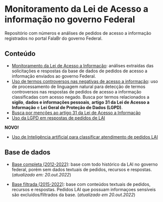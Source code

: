 Monitoramento da Lei de Acesso a informação no governo Federal
================

Repositório com números e análises de pedidos de acesso a informação
registrados no portal FalaBr do governo Federal.

## Conteúdo

- [Monitoramento da Lei de Acesso a
  Informação](https://rdurl0.github.io/monitoramento-lai/00-monitoramento):
  análises extraídas das solicitações e respostas da base de dados de
  pedidos de acesso a informação enviados ao governo Federal.
- [Uso de termos controversos nas negativas de acesso a
  informação](https://rdurl0.github.io/monitoramento-lai/01-negativas-sigilo):
  uso de processamento de linguagem natural para detecção de termos
  controversos nas respostas de pedidos de acesso a informação
  classificadas com acesso negado. Busca por termos relacionados a
  **sigilo**, **dados e informações pessoais**, **artigo 31 da Lei de
  Acesso a Informação** e **Lei Geral de Proteção de Dados (LGPD)**.
- [Busca por menções ao artigo 31 da Lei de Acesso a
  Informação](https://rdurl0.github.io/monitoramento-lai/02-negativas-artigo-31.html)
- [Uso da LGPD em respostas de pedidos de
  LAI](https://rdurl0.github.io/monitoramento-lai/03-uso-da-lgpd-nas-respostas.html)

**NOVO!**

- [Uso de Inteligência artificial para classificar atendimento de
  pedidos
  LAI](https://rdurl0.github.io/monitoramento-lai/04-atendimento-lai-vs-decisoes.html)

## Base de dados

- [Base completa
  (2012-2022)](https://falabr.cgu.gov.br/publico/DownloadDados/DownloadDadosLai.aspx):
  base com todo histórico da LAI no governo federal, porém sem dados
  textuais de pedidos, recursos e respostas. (*atualizado em:
  20.out.2022*)

- [Base filtrada
  (2015-2022)](http://www.consultaesic.cgu.gov.br/busca/_layouts/15/DownloadPedidos/DownloadDados.aspx):
  base com conteúdos textuais de pedidos, recursos e respostas. Pedidos
  LAI que possuam informaçoes sensíveis são excluídos/filtrados da base.
  (*atualizado em 20.out.2022*)
